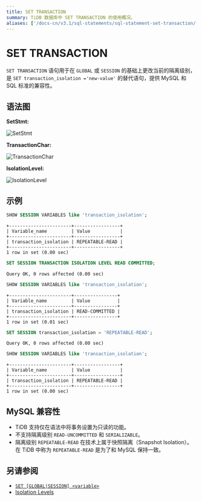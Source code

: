 ```yaml
---
title: SET TRANSACTION
summary: TiDB 数据库中 SET TRANSACTION 的使用概况。
aliases: ['/docs-cn/v3.1/sql-statements/sql-statement-set-transaction/','/docs-cn/v3.1/reference/sql/statements/set-transaction/']
---
```


# SET TRANSACTION

`SET TRANSACTION` 语句用于在 `GLOBAL` 或 `SESSION` 的基础上更改当前的隔离级别，是 `SET transaction_isolation ='new-value'` 的替代语句，提供 MySQL 和 SQL 标准的兼容性。

## 语法图

**SetStmt:**

![SetStmt](https://docs-download.pingcap.com/media/images/docs-cn/sqlgram/SetStmt.png)

**TransactionChar:**

![TransactionChar](https://docs-download.pingcap.com/media/images/docs-cn/sqlgram/TransactionChar.png)

**IsolationLevel:**

![IsolationLevel](https://docs-download.pingcap.com/media/images/docs-cn/sqlgram/IsolationLevel.png)

## 示例


```sql
SHOW SESSION VARIABLES like 'transaction_isolation';
```

```
+-----------------------+-----------------+
| Variable_name         | Value           |
+-----------------------+-----------------+
| transaction_isolation | REPEATABLE-READ |
+-----------------------+-----------------+
1 row in set (0.00 sec)
```


```sql
SET SESSION TRANSACTION ISOLATION LEVEL READ COMMITTED;
```

```
Query OK, 0 rows affected (0.00 sec)
```


```sql
SHOW SESSION VARIABLES like 'transaction_isolation';
```

```
+-----------------------+----------------+
| Variable_name         | Value          |
+-----------------------+----------------+
| transaction_isolation | READ-COMMITTED |
+-----------------------+----------------+
1 row in set (0.01 sec)
```


```sql
SET SESSION transaction_isolation = 'REPEATABLE-READ';
```

```
Query OK, 0 rows affected (0.00 sec)
```


```sql
SHOW SESSION VARIABLES like 'transaction_isolation';
```

```
+-----------------------+-----------------+
| Variable_name         | Value           |
+-----------------------+-----------------+
| transaction_isolation | REPEATABLE-READ |
+-----------------------+-----------------+
1 row in set (0.00 sec)
```

## MySQL 兼容性

* TiDB 支持仅在语法中将事务设置为只读的功能。
* 不支持隔离级别 `READ-UNCOMMITTED` 和 `SERIALIZABLE`。
* 隔离级别 `REPEATABLE-READ` 在技术上属于快照隔离（Snapshot Isolation）。在 TiDB 中称为 `REPEATABLE-READ` 是为了和 MySQL 保持一致。

## 另请参阅

* [`SET [GLOBAL|SESSION] <variable>`](/sql-statements/sql-statement-set-variable.md)
* [Isolation Levels](/transaction-isolation-levels.md)
